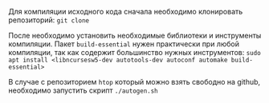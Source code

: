 Для компиляции исходного кода сначала необходимо клонировать репозиторий:
`git clone`

После необходимо установить необходимые библиотеки и инструменты компиляции. Пакет `build-essential` нужен практически при любой компиляции, так как содержит большинство нужных инструментов:
`sudo apt install <libncursesw5-dev autotools-dev autoconf automake build-essential>`

В случае с репозиторием `htop` который можно взять свободно на github, необходимо запустить скрипт 
`./autogen.sh`
